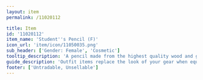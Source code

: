 ```yaml
---
layout: item
permalink: /11020112

title: Item
id: '11020112'
item_name: 'Student''s Pencil (F)'
icon_url: 'item/icon/11050035.png'
sub_header: ['Gender: Female', 'Cosmetic']
tooltip_description: 'A pencil made from the highest quality wood and graphite.'
guide_description: 'Outfit items replace the look of your gear when equipped.'
footer: ['Untradable, Unsellable']
---
```

